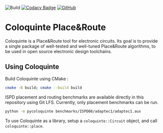![Build](https://github.com/Coloquinte/PlaceRoute/actions/workflows/build.yml/badge.svg)
[![Codacy Badge](https://app.codacy.com/project/badge/Grade/8cfe5dc06da74f399fc007e69b742cdc)](https://www.codacy.com/gh/Coloquinte/PlaceRoute/dashboard?utm_source=github.com&amp;utm_medium=referral&amp;utm_content=Coloquinte/PlaceRoute&amp;utm_campaign=Badge_Grade)
[![GitHub](https://img.shields.io/github/license/coloquinte/torchsr?color=blue)](https://opensource.org/licenses/MIT)

# Coloquinte Place&Route

Coloquinte is a Place&Route tool for electronic circuits.
Its goal is to provide a single package of well-tested and well-tuned Place&Route algorithms, to be used in open source electronic design toolchains.

## Using Coloquinte

Build Coloquinte using CMake :
``` bash
cmake -B build; cmake --build build
```

ISPD placement and routing benchmarks are available directly in this repository using Git LFS. Currently, only placement benchmarks can be run.
``` bash
python -m pycoloquinte benchmarks/ISPD06/adaptec1/adaptec1.aux
```

To use Coloquinte as a library, setup a `coloquinte::Circuit` object, and call `coloquinte::place`.
